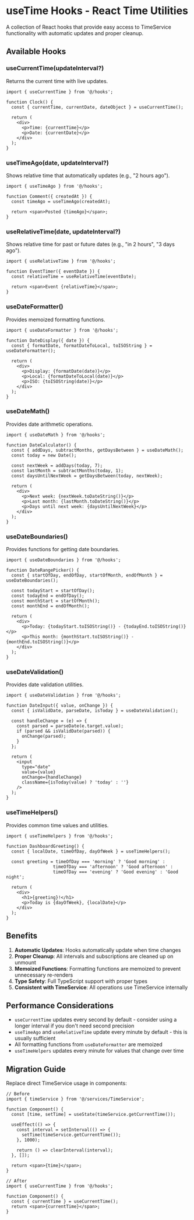 # useTime Hooks - React Time Utilities

A collection of React hooks that provide easy access to TimeService functionality with automatic updates and proper cleanup.

## Available Hooks

### useCurrentTime(updateInterval?)
Returns the current time with live updates.

```tsx
import { useCurrentTime } from '@/hooks';

function Clock() {
  const { currentTime, currentDate, dateObject } = useCurrentTime();
  
  return (
    <div>
      <p>Time: {currentTime}</p>
      <p>Date: {currentDate}</p>
    </div>
  );
}
```

### useTimeAgo(date, updateInterval?)
Shows relative time that automatically updates (e.g., "2 hours ago").

```tsx
import { useTimeAgo } from '@/hooks';

function Comment({ createdAt }) {
  const timeAgo = useTimeAgo(createdAt);
  
  return <span>Posted {timeAgo}</span>;
}
```

### useRelativeTime(date, updateInterval?)
Shows relative time for past or future dates (e.g., "in 2 hours", "3 days ago").

```tsx
import { useRelativeTime } from '@/hooks';

function EventTimer({ eventDate }) {
  const relativeTime = useRelativeTime(eventDate);
  
  return <span>Event {relativeTime}</span>;
}
```

### useDateFormatter()
Provides memoized formatting functions.

```tsx
import { useDateFormatter } from '@/hooks';

function DateDisplay({ date }) {
  const { formatDate, formatDateToLocal, toISOString } = useDateFormatter();
  
  return (
    <div>
      <p>Display: {formatDate(date)}</p>
      <p>Local: {formatDateToLocal(date)}</p>
      <p>ISO: {toISOString(date)}</p>
    </div>
  );
}
```

### useDateMath()
Provides date arithmetic operations.

```tsx
import { useDateMath } from '@/hooks';

function DateCalculator() {
  const { addDays, subtractMonths, getDaysBetween } = useDateMath();
  const today = new Date();
  
  const nextWeek = addDays(today, 7);
  const lastMonth = subtractMonths(today, 1);
  const daysUntilNextWeek = getDaysBetween(today, nextWeek);
  
  return (
    <div>
      <p>Next week: {nextWeek.toDateString()}</p>
      <p>Last month: {lastMonth.toDateString()}</p>
      <p>Days until next week: {daysUntilNextWeek}</p>
    </div>
  );
}
```

### useDateBoundaries()
Provides functions for getting date boundaries.

```tsx
import { useDateBoundaries } from '@/hooks';

function DateRangePicker() {
  const { startOfDay, endOfDay, startOfMonth, endOfMonth } = useDateBoundaries();
  
  const todayStart = startOfDay();
  const todayEnd = endOfDay();
  const monthStart = startOfMonth();
  const monthEnd = endOfMonth();
  
  return (
    <div>
      <p>Today: {todayStart.toISOString()} - {todayEnd.toISOString()}</p>
      <p>This month: {monthStart.toISOString()} - {monthEnd.toISOString()}</p>
    </div>
  );
}
```

### useDateValidation()
Provides date validation utilities.

```tsx
import { useDateValidation } from '@/hooks';

function DateInput({ value, onChange }) {
  const { isValidDate, parseDate, isToday } = useDateValidation();
  
  const handleChange = (e) => {
    const parsed = parseDate(e.target.value);
    if (parsed && isValidDate(parsed)) {
      onChange(parsed);
    }
  };
  
  return (
    <input
      type="date"
      value={value}
      onChange={handleChange}
      className={isToday(value) ? 'today' : ''}
    />
  );
}
```

### useTimeHelpers()
Provides common time values and utilities.

```tsx
import { useTimeHelpers } from '@/hooks';

function DashboardGreeting() {
  const { localDate, timeOfDay, dayOfWeek } = useTimeHelpers();
  
  const greeting = timeOfDay === 'morning' ? 'Good morning' :
                  timeOfDay === 'afternoon' ? 'Good afternoon' :
                  timeOfDay === 'evening' ? 'Good evening' : 'Good night';
  
  return (
    <div>
      <h1>{greeting}!</h1>
      <p>Today is {dayOfWeek}, {localDate}</p>
    </div>
  );
}
```

## Benefits

1. **Automatic Updates**: Hooks automatically update when time changes
2. **Proper Cleanup**: All intervals and subscriptions are cleaned up on unmount
3. **Memoized Functions**: Formatting functions are memoized to prevent unnecessary re-renders
4. **Type Safety**: Full TypeScript support with proper types
5. **Consistent with TimeService**: All operations use TimeService internally

## Performance Considerations

- `useCurrentTime` updates every second by default - consider using a longer interval if you don't need second precision
- `useTimeAgo` and `useRelativeTime` update every minute by default - this is usually sufficient
- All formatting functions from `useDateFormatter` are memoized
- `useTimeHelpers` updates every minute for values that change over time

## Migration Guide

Replace direct TimeService usage in components:

```tsx
// Before
import { timeService } from '@/services/TimeService';

function Component() {
  const [time, setTime] = useState(timeService.getCurrentTime());
  
  useEffect(() => {
    const interval = setInterval(() => {
      setTime(timeService.getCurrentTime());
    }, 1000);
    
    return () => clearInterval(interval);
  }, []);
  
  return <span>{time}</span>;
}

// After
import { useCurrentTime } from '@/hooks';

function Component() {
  const { currentTime } = useCurrentTime();
  return <span>{currentTime}</span>;
}
```